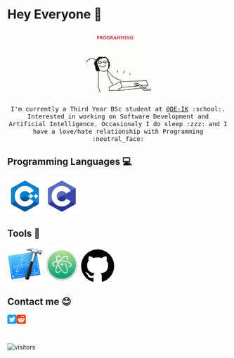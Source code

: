 
# Hey Everyone :wave:  

<p align="center">
  <img src="https://raw.githubusercontent.com/fulekylaszlo/fulekylaszlo/master/Pic/prog.gif" width=150>
  <br><br>
  <samp>
    I'm currently a Third Year BSc student at <a href="http://www.inf.unideb.hu">@DE-IK</a> :school:.
    Interested in working on Software Development and Artificial Intelligence.
    Occasionaly I do sleep :zzz: and I have a love/hate relationship with Programming :neutral_face:
  </samp>
</p>

## Programming Languages  :computer:
<img src="https://raw.githubusercontent.com/fulekylaszlo/fulekylaszlo/master/Pic/c++.png" width=80>  <img src="https://raw.githubusercontent.com/fulekylaszlo/fulekylaszlo/master/Pic/c.png" width=80>


## Tools :hammer:
<img src="https://raw.githubusercontent.com/fulekylaszlo/fulekylaszlo/master/Pic/xcode.png" width=80>  <img src="https://raw.githubusercontent.com/fulekylaszlo/fulekylaszlo/master/Pic/atom.png" width=80> <img
src="https://raw.githubusercontent.com/fulekylaszlo/fulekylaszlo/master/Pic/git.png" width=75> 


## Contact me :blush:
<a href="https://twitter.com/fuleky_laci">
  <img align="left" alt="Füleky Laci Twitter" width="21px" src="https://raw.githubusercontent.com/edent/SuperTinyIcons/099dc12b59179d07d534069bc8551718f786d91a/images/svg/twitter.svg" />
</a>
<a href="https://www.reddit.com/user/fulekylaszlo">
  <img align="left" alt="Füleky Laci Reddit" width="21px" src="https://raw.githubusercontent.com/edent/SuperTinyIcons/099dc12b59179d07d534069bc8551718f786d91a/images/svg/reddit.svg" />
</a><br/><br/><br/>

  ![visitors](https://visitor-badge.laobi.icu/badge?page_id=fulekylaszlo.visitor-badge)
